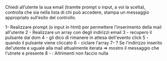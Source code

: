 Chiedi all’utente la sua email (tramite prompt o input, a voi la scelta),
controlla che sia nella lista di chi può accedere,
stampa un messaggio appropriato sull’esito del controllo.

1- Realizzare prompt (o input in html) per permettere l'inserimento della mail all'utente
2 - Realizzare un array con degli indirizzi email
3 - recupero il pulsante dal dom
4 - gli dico di rimanere in attesa dell'evento click
5 - quando il pulsante viene cliccato
6 - ciclare l'array
7- ? Se l'indirizzo inserito del'utente e uguale alla mail attualmente iterata => mostro il messaggio che l'utnete e presente
8 - : Altrimenti non faccio nulla